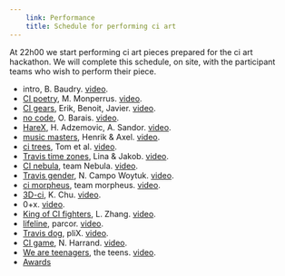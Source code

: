 ```yaml
---
    link: Performance
    title: Schedule for performing ci art
---
```


At 22h00 we start performing ci art pieces prepared for the ci art hackathon. We will complete this schedule, on site, with the participant teams who wish to perform their piece.

- intro, B. Baudry. [video](https://www.youtube.com/watch?v=97plSIkBj4Q&t=11954s).
- [CI poetry](https://github.com/KTH/ci-hackathon/tree/master/participants/monperrus), M. Monperrus. [video](https://www.youtube.com/watch?v=97plSIkBj4Q&t=12152s).
- [CI gears](https://kth.github.io/ci-hackathon/solutions/Jacarte_bbaudry_ErikNatanael_gears/index.html), Erik, Benoit, Javier. [video](https://www.youtube.com/watch?v=97plSIkBj4Q&t=12791s).
- [no code](https://github.com/KTH/ci-hackathon/tree/master/participants/obarais), O. Barais. [video](https://www.youtube.com/watch?v=97plSIkBj4Q&t=13156s).
- [HareX](https://github.com/KTH/ci-hackathon/tree/master/participants/HarisAdzemovic_JAGARNAKEN), H. Adzemovic, A. Sandor. [video](https://www.youtube.com/watch?v=97plSIkBj4Q&t=13384s).
- [music masters](https://xn--nl8h.haf.se/), Henrik & Axel. [video](https://www.youtube.com/watch?v=97plSIkBj4Q&t=13822s).
- [ci trees](https://github.com/KTH/ci-hackathon/tree/master/participants/TomBacklof_JoakimHellgren_emiliohell_ArlindPestisha_VicTholerus98), Tom et al. [video](https://www.youtube.com/watch?v=97plSIkBj4Q&t=13985s).
- [Travis time zones](https://github.com/KTH/ci-hackathon/tree/master/participants/LPlox), Lina & Jakob. [video](https://www.youtube.com/watch?v=97plSIkBj4Q&t=14719s).
- [CI nebula](https://github.com/KTH/ci-hackathon/tree/master/participants/strazan_johanwennerstrom_quena_emelieedman_carlhernek), team Nebula. [video](https://www.youtube.com/watch?v=97plSIkBj4Q&t=14295s).
- [Travis gender](https://github.com/KTH/ci-hackathon/tree/master/participants/nadiacw), N. Campo Woytuk. [video](https://www.youtube.com/watch?v=97plSIkBj4Q&t=14483s).
- [ci morpheus](https://github.com/KTH/ci-hackathon/tree/master/participants/Thornvik_fanny12633), team morpheus. [video](https://www.youtube.com/watch?v=97plSIkBj4Q&t=15435s).
- [3D-ci](https://github.com/KTH/ci-hackathon/tree/master/participants/kai-chu/roaming), K. Chu. [video](https://www.youtube.com/watch?v=97plSIkBj4Q&t=14986s).
- 0+x. [video](https://www.youtube.com/watch?v=97plSIkBj4Q&t=15185s).
- [King of CI fighters](https://github.com/KTH/ci-hackathon/tree/master/participants/gluckzhang/king_of_ci_fighters), L. Zhang. [video](https://www.youtube.com/watch?v=97plSIkBj4Q&t=15560s).
- [lifeline](https://github.com/KTH/ci-hackathon/tree/master/participants/parcor), parcor. [video](https://www.youtube.com/watch?v=97plSIkBj4Q&t=15830s).
- [Travis dog](https://github.com/KTH/ci-hackathon/tree/master/participants/plix), pliX. [video](https://www.youtube.com/watch?v=97plSIkBj4Q&t=16056s).
- [CI game](https://github.com/KTH/ci-hackathon/tree/master/participants/nharrand/travisfall), N. Harrand. [video](https://www.youtube.com/watch?v=97plSIkBj4Q&t=16212s).
- [We are teenagers](https://github.com/KTH/ci-hackathon/tree/master/participants/Madeleine_Beatriz), the teens. [video](https://www.youtube.com/watch?v=97plSIkBj4Q&t=16561s).
- [Awards](https://www.youtube.com/watch?v=97plSIkBj4Q&t=16873s)
